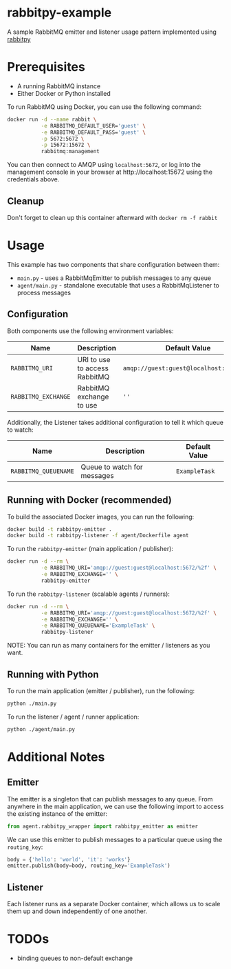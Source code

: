 # rabbitpy-example
A sample RabbitMQ emitter and listener usage pattern implemented using [rabbitpy](https://rabbitpy.readthedocs.io/en/latest/)


# Prerequisites
* A running RabbitMQ instance
* Either Docker or Python installed

To run RabbitMQ using Docker, you can use the following command:
```bash
docker run -d --name rabbit \
           -e RABBITMQ_DEFAULT_USER='guest' \
           -e RABBITMQ_DEFAULT_PASS='guest' \
           -p 5672:5672 \
           -p 15672:15672 \
           rabbitmq:management
```

You can then connect to AMQP using `localhost:5672`, or log into the management console 
in your browser at http://localhost:15672 using the credentials above.

## Cleanup
Don't forget to clean up this container afterward with `docker rm -f rabbit`


# Usage
This example has two components that share configuration between them:
* `main.py` - uses a RabbitMqEmitter to publish messages to any queue
* `agent/main.py` - standalone executable that uses a RabbitMqListener to process messages


## Configuration
Both components use the following environment variables:

| Name | Description | Default Value |
| ---- | ------------| ------------- |
| `RABBITMQ_URI` | URI to use to access RabbitMQ | `amqp://guest:guest@localhost:5672/%2f` |
| `RABBITMQ_EXCHANGE` | RabbitMQ exchange to use | `''` |

Additionally, the Listener takes additional configuration to tell it which queue to watch:

| Name | Description | Default Value |
| ---- | ------------| ------------- |
| `RABBITMQ_QUEUENAME` | Queue to watch for messages | `ExampleTask` |


## Running with Docker (recommended)
To build the associated Docker images, you can run the following:
```bash
docker build -t rabbitpy-emitter .
docker build -t rabbitpy-listener -f agent/Dockerfile agent
```

To run the `rabbitpy-emitter` (main application / publisher):
```bash
docker run -d --rm \
           -e RABBITMQ_URI='amqp://guest:guest@localhost:5672/%2f' \
           -e RABBITMQ_EXCHANGE='' \
           rabbitpy-emitter
```

To run the `rabbitpy-listener` (scalable agents / runners):
```bash
docker run -d --rm \
           -e RABBITMQ_URI='amqp://guest:guest@localhost:5672/%2f' \
           -e RABBITMQ_EXCHANGE='' \
           -e RABBITMQ_QUEUENAME='ExampleTask' \
           rabbitpy-listener
```

NOTE: You can run as many containers for the emitter / listeners as you want.


## Running with Python
To run the main application (emitter / publisher), run the following:
```bash
python ./main.py
```

To run the listener / agent / runner application:
```bash
python ./agent/main.py
```


# Additional Notes

## Emitter
The emitter is a singleton that can publish messages to any queue. From anywhere in the main application,
we can use the following import to access the existing instance of the emitter:
```python
from agent.rabbitpy_wrapper import rabbitpy_emitter as emitter
```

We can use this emitter to publish messages to a particular queue using the `routing_key`:
```python
body = {'hello': 'world', 'it': 'works'}
emitter.publish(body=body, routing_key='ExampleTask')
```

## Listener
Each listener runs as a separate Docker container, which allows us to scale them up and down 
independently of one another. 

# TODOs

* binding queues to non-default exchange

